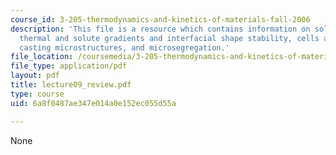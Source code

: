 ```yaml
---
course_id: 3-205-thermodynamics-and-kinetics-of-materials-fall-2006
description: 'This file is a resource which contains information on solidification:
  thermal and solute gradients and interfacial shape stability, cells and dendrites,
  casting microstructures, and microsegregation.'
file_location: /coursemedia/3-205-thermodynamics-and-kinetics-of-materials-fall-2006/6a8f0487ae347e014a0e152ec055d55a_lecture09_review.pdf
file_type: application/pdf
layout: pdf
title: lecture09_review.pdf
type: course
uid: 6a8f0487ae347e014a0e152ec055d55a

---
```

None